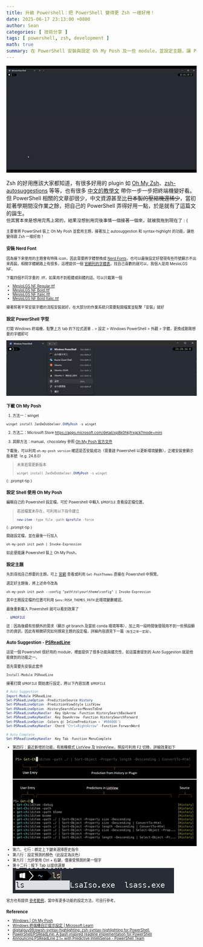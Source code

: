 ```yaml
---
title: 升級 Powershell：把 PowerShell 變得更 Zsh 一樣好用！
date: 2025-06-17 23:13:00 +0800
author: Sean
categories: [ 技術分享 ]
tags: [ powershell, zsh, development ]
math: true
summary: 在 PowerShell 安裝與設定 Oh My Posh 及一些 module，並設定主題，讓 PowerShell 擁有類似 Zsh 的主題美觀和 Auto Suggestion
---
```


![](/assets/img/post/powershell/demo.gif) 

Zsh 的好用應該大家都知道，有很多好用的 plugin 如 [Oh My Zsh](https://ohmyz.sh/)、[zsh-autosuggestions](https://github.com/zsh-users/zsh-autosuggestions) 等等，也有很多 [中文的教學文](https://www.kwchang0831.dev/dev-env/ubuntu/oh-my-zsh) 帶你一步一步把終端機變好看。但 PowerShell 相關的文章卻很少，中文資源甚至比~~日本製的壓縮機還稀少~~，當初趁著學期間沒作業之餘，把自己的 PowerShell 弄得好用一點，於是就有了這篇文的誕生。  
<small>但其實本來是想用完馬上寫的，結果沒想到用完後事情一個接著一個來，就被我拖到現在了 : ( <small/>

主要會將 PowerShell 裝上 Oh My Posh 並套用主題，接著加上 autosuggestion 和 syntax-highlight 的功能，讓他變得跟 Zsh 一樣好用！

### 安裝 Nerd Font

因為接下來使用的主題會有特殊 icon，因此需要將字體替換成 [Nerd Fonts](https://www.nerdfonts.com/)，也可以最後設定好發現有些符號顯示不出來再裝。相關字體網路上有很多，這裡提供一個 [官網列的字體表](https://www.nerdfonts.com/font-downloads)，找自己喜歡的就可以，我個人是用 MesloLGS NF。

下載四個不同字重的 .tff，如果用不到粗體或斜體的話，可以只載第一個

- [MesloLGS NF Regular.ttf](https://github.com/romkatv/powerlevel10k-media/raw/master/MesloLGS%20NF%20Regular.ttf)
- [MesloLGS NF Bold.ttf](https://github.com/romkatv/powerlevel10k-media/raw/master/MesloLGS%20NF%20Bold.ttf)
- [MesloLGS NF Italic.ttf](https://github.com/romkatv/powerlevel10k-media/raw/master/MesloLGS%20NF%20Italic.ttf)
- [MesloLGS NF Bold Italic.ttf](https://github.com/romkatv/powerlevel10k-media/raw/master/MesloLGS%20NF%20Bold%20Italic.ttf)

接著照著平常安裝字體的流程安裝就好，在大部分的作業系統只需要點開檔案並點擊「安裝」就好

### 設定 PowerShell 字型

打開 Windows 終端機，點擊上方 tab 的下拉式選單 `⌵` > 設定 > Windows PowerShell > 外觀 > 字體，更換成剛剛想要的字體即可

![](/assets/img/post/powershell/powershell_setting.png)

### 下載 Oh My Posh

1. 方法一：winget
```powershell
winget install JanDeDobbeleer.OhMyPosh -s winget
```

2. 方法二：Microsoft Store
https://apps.microsoft.com/detail/xp8k0hkjfrxgck?mode=mini

3. 其餘方法：manual、chocolatey
參照 [Oh My Posh 官方文件](https://ohmyposh.dev/docs/installation/windows#installation)

下載後，可以利用 `oh-my-posh version` 確認是否安裝成功（需重啟 Powershell 以更新環境變數），正確安裝會顯示版本號（e.g. 24.8.0）

> 未來若需更新版本
> ```powershell
> winget install JanDeDobbeleer.OhMyPosh -s winget
> ```
{: .prompt-tip }

### 設定 Shell 使用 Oh My Posh

編輯自己的 Powershell 設定檔，可於 Powershell 中輸入 `$PROFILE` 查看設定檔位置。  

> 若該檔案未存在，可利用以下指令建立
> ```powershell
> new-item -type file -path $profile -force
> ```
{: .prompt-tip }

開啟設定檔，並在最後一行加入

```
oh-my-posh init pwsh | Invoke-Expression
```

如此便能讓 Powershell 裝上 Oh My Posh。

### 設定主題

先到尋找自己想要的主題，可上 [官網](https://ohmyposh.dev/docs/themes) 查看或利用 `Get-PoshThemes` 直接在 Powershell 中預覽。

選定好主題後，將上述命令改為

```
oh-my-posh init pwsh --config "path\to\your\theme\config" | Invoke-Expression
```

其中主題設定檔的位置可利用 `$env:POSH_THEMES_PATH` 此環境變數確認。

最後重新載入 Powershell 就可以看到效果了

```powershell
. $PROFILE
```

註：因為後續有些額外的需求（顯示 git branch 及當前 conda 環境等等），加上用一段時間後發現用不到一些預設顯示的資訊，因此有稍微研究如何撰寫主題的設定檔，詳細內容請見下一篇<small>（有生之年一定寫）</small>。

### Auto Suggestion - [PSReadLine](https://github.com/PowerShell/PSReadLine)

這是一個 Powershell 很好用的 module，裡面提供了很多功能與擴充性，如這篇會提到的 Auto Suggestion 就是他能做到的功能之一。

首先需要先安裝此套件

```powershell
Install-Module PSReadLine
```

接著打開 `$PROFILE` 開始進行設定，將以下內容加進 `$PROFILE`

```powershell
# Auto Suggestion
Import-Module PSReadLine
Set-PSReadLineOption -PredictionSource History
Set-PSReadLineOption -PredictionViewStyle ListView
Set-PSReadLineOption -HistorySearchCursorMovesToEnd
Set-PSReadLineKeyHandler -Key UpArrow -Function HistorySearchBackward
Set-PSReadLineKeyHandler -Key DownArrow -Function HistorySearchForward
Set-PSReadLineOption -Colors @{ InlinePrediction = '#666666'}
Set-PSReadLineKeyHandler -Chord "Ctrl+RightArrow" -Function ForwardWord

# Auto Complete
Set-PSReadlineKeyHandler -Key Tab -Function MenuComplete
```

- 第四行：最近新增的功能，有兩種模式 ListView 及 InlineView，預設可利用 F2 切換，詳細效果如下  
![](/assets/img/post/powershell/PSReadLine_inlineview.png)  
![](/assets/img/post/powershell/PSReadLine_listview.png)
- 第六、七行：綁定上下鍵來選擇歷史指令
- 第八行：設定預測的顏色（此設定為灰色）
- 第九行：允許使用 Ctrl + 右鍵，僅接受預測的第一個字
- 第十二行：按下 Tab 以提供選單  
![](/assets/img/post/powershell/PSReadLine_Menu.png)

官方也有提供 [參考範例](https://github.com/PowerShell/PSReadLine/blob/master/PSReadLine/SamplePSReadLineProfile.ps1)，當中有更多功能的設定方法，可自行參考。

### Reference

- [Windows \| Oh My Posh](https://ohmyposh.dev/docs/installation/windows)
- [Windows 終端機自訂提示設定 \| Microsoft Learn](https://learn.microsoft.com/zh-tw/windows/terminal/tutorials/custom-prompt-setup)
- [digitalguy99/pwsh-syntax-highlighting: zsh-syntax-highlighting for PowerShell.](https://github.com/digitalguy99/pwsh-syntax-highlighting)
- [PowerShell/PSReadLine: A bash inspired readline implementation for PowerShell](https://github.com/PowerShell/PSReadLine)
- [Announcing PSReadLine 2.1+ with Predictive IntelliSense - PowerShell Team](https://devblogs.microsoft.com/powershell/announcing-psreadline-2-1-with-predictive-intellisense/?WT.mc_id=-blog-scottha)